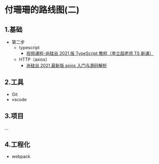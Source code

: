 # 付珊珊的路线图(二)

## 1.基础

- 第二步
  - typescript
    - [视频课程-尚硅谷 2021 版 TypeScript 教程（李立超老师 TS 新课）](https://www.bilibili.com/video/BV1Xy4y1v7S2)
  - HTTP（axios）
    - [尚硅谷 2021 最新版 axios 入门与源码解析](https://www.bilibili.com/video/BV1wr4y1K7tq)

## 2.工具

- Git
- vscode

## 3.项目

...

## 4.工程化

- webpack
